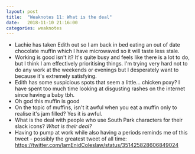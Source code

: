 ```yaml
---
layout: post
title:  "Weaknotes 11: What is the deal"
date:   2018-11-10 21:16:00
categories: weaknotes
---
```


* Lachie has taken Edith out so I am back in bed eating an out of date chocolate muffin which I have microwaved so it will taste less stale.
* Working is good isn't it? It's quite busy and feels like there is a lot to do, but I think I am effectively prioritising things. I'm trying very hard not to do any work at the weekends or evenings but I desperately want to because it's extremely satisfying.
* Edith has some suspicious spots that seem a little... chicken poxy? I have spent too much time looking at disgusting rashes on the internet since having a baby tbh.
* Oh god this muffin is good
* On the topic of muffins, isn't it awful when you eat a muffin only to realise it's jam filled? Yes it is awful.
* What is the deal with people who use South Park characters for their slack icons? _What is their deal?_
* Having to pump at work while also having a periods reminds me of this tweet - possibly the greatest tweet of all time: https://twitter.com/IamEnidColeslaw/status/351425828606849024
